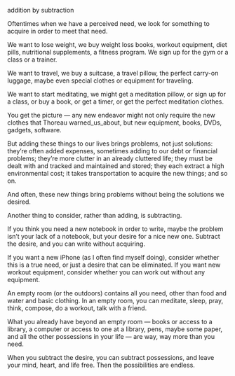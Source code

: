 addition by subtraction

Oftentimes when we have a perceived need, we look for something to acquire in
order to meet that need.

We want to lose weight, we buy weight loss books, workout equipment, diet
pills, nutritional supplements, a fitness program. We sign up for the gym or a
class or a trainer.

We want to travel, we buy a suitcase, a travel pillow, the perfect carry-on
luggage, maybe even special clothes or equipment for traveling.

We want to start meditating, we might get a meditation pillow, or sign up for a
class, or buy a book, or get a timer, or get the perfect meditation clothes.

You get the picture — any new endeavor might not only require the new clothes
that Thoreau warned_us_about, but new equipment, books, DVDs, gadgets,
software.

But adding these things to our lives brings problems, not just solutions:
they’re often added expenses, sometimes adding to our debt or financial
problems; they’re more clutter in an already cluttered life; they must be dealt
with and tracked and maintained and stored; they each extract a high
environmental cost; it takes transportation to acquire the new things; and so
on.

And often, these new things bring problems without being the solutions we
desired.

Another thing to consider, rather than adding, is subtracting.

If you think you need a new notebook in order to write, maybe the problem isn’t
your lack of a notebook, but your desire for a nice new one. Subtract the
desire, and you can write without acquiring.

If you want a new iPhone (as I often find myself doing), consider whether this
is a true need, or just a desire that can be eliminated. If you want new
workout equipment, consider whether you can work out without any equipment.

An empty room (or the outdoors) contains all you need, other than food and
water and basic clothing. In an empty room, you can meditate, sleep, pray,
think, compose, do a workout, talk with a friend.

What you already have beyond an empty room — books or access to a library, a
computer or access to one at a library, pens, maybe some paper, and all the
other possessions in your life — are way, way more than you need.

When you subtract the desire, you can subtract possessions, and leave your
mind, heart, and life free. Then the possibilities are endless.
